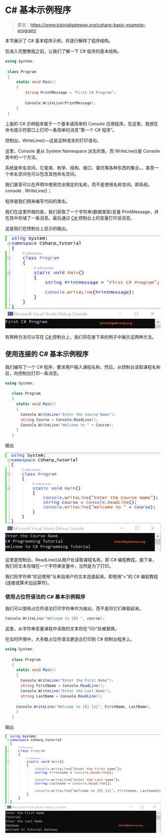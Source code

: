 # C# 基本示例程序

> 原文：<https://www.tutorialgateway.org/csharp-basic-example-program/>

本节展示了 C# 基本程序示例，并逐行解释了程序结构。

在进入完整教程之前，让我们了解一下 C# 程序的基本结构。

```cs
using System;

 class Program
 {
     static void Main()
     {
         string PrintMessage = "First C# Program";

         Console.WriteLine(PrintMessage);
     }
 }
```

上面的 C# 示例程序属于一个基本或简单的 Console 应用程序。在这里，我想在命令提示符窗口上打印一条简单的消息“第一个 C# 程序”。

控制台。WriteLine()—这是这种语言的打印语句。

这里，Console 是从 System Namespace 派生的类，而 WriteLine()是 Console 类中的一个方法。

系统是命名空间，它是类、枚举、结构、接口、委托等各种东西的集合。，甚至一个命名空间也可以包含其他命名空间。

我们甚至可以在声明中使用完全限定的名称，而不是使用名称空间。即系统。console . WriteLine()；

程序是我们用来编写代码的类名。

我们在这里所做的是，我们获取了一个字符串(数据类型)变量 PrintMessage，并在其中存储了一条消息。最后通过 [C# ](https://www.tutorialgateway.org/csharp-tutorial/) 控制台上的变量打印该消息。

这是我们在控制台上显示的输出。

![C# Basic Example Program 1](img/50d1afb0efd34b3584871df80a3db2f5.png)

有两种方法可以写在 [C# ](https://www.tutorialgateway.org/csharp-tutorial/) 控制台上，我们将在接下来的例子中展示这两种方法。

## 使用连接的 C# 基本示例程序

我们编写了一个 C# 程序，要求用户输入课程名称。然后，从控制台读取课程名称后，向控制台打印一条消息。

```cs
using System;

   class Program
   {
     static void Main()
     {
       Console.WriteLine("Enter the Course Name");
       string Course = Console.ReadLine();
       Console.WriteLine("Welcome to " + Course);
     }
   }
```

输出

![C# Basic Example Program 2](img/56edb356b675f04b6e8f5f802422eedb.png)

这里是控制台。ReadLine()从用户处读取课程名称，即 C# 编程教程。接下来，我们将文本存储在一个字符串变量中，当然是为了打印。

我们将字符串“欢迎使用”与来自用户的文本连接起来。即使用“+”的 C# 编程教程(连接或算术加运算符)。

### 使用占位符语法的 C# 基本示例程序

我们可以使用占位符语法打印字符串作为输出，而不是将它们串联起来。

```cs
Console.WriteLine("Welcome to {0} ", course);
```

这里，从字符串变量课程中读取的文本将在“{0}”处被替换。

在实时环境中，大多数占位符语法更适合打印到 C# 控制台程序上。

```cs
using System;

   class Program
   {
     static void Main()
     {
       Console.WriteLine("Enter the First Name");
       string FirstName = Console.ReadLine();
       Console.WriteLine("Enter the Last Name");
       string LastName = Console.ReadLine();

     Console.WriteLine("Welcome to {0} {1}", FirstName, LastName);
     }
   }
```

输出

![C# Basic Example Program 3](img/77bb4ee58b8238b184fdd77cf600c69c.png)